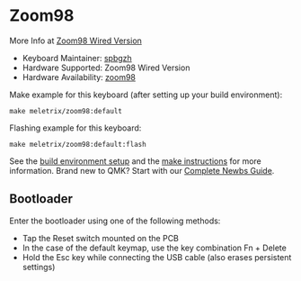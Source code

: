 # Zoom98

More Info at [Zoom98 Wired Version](https://meletrix.com/)
​
* Keyboard Maintainer: [spbgzh](https://github.com/spbgzh)
* Hardware Supported: Zoom98 Wired Version
* Hardware Availability: [zoom98](https://meletrix.com/)

Make example for this keyboard (after setting up your build environment):  

    make meletrix/zoom98:default

Flashing example for this keyboard:

    make meletrix/zoom98:default:flash

See the [build environment setup](https://docs.qmk.fm/#/getting_started_build_tools) and the [make instructions](https://docs.qmk.fm/#/getting_started_make_guide) for more information. Brand new to QMK? Start with our [Complete Newbs Guide](https://docs.qmk.fm/#/newbs).

## Bootloader

Enter the bootloader using one of the following methods:

* Tap the Reset switch mounted on the PCB
* In the case of the default keymap, use the key combination Fn + Delete
* Hold the Esc key while connecting the USB cable (also erases persistent settings)

